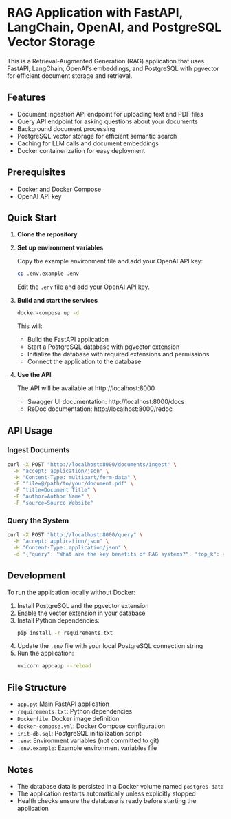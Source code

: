 # RAG Application with FastAPI, LangChain, OpenAI, and PostgreSQL Vector Storage

This is a Retrieval-Augmented Generation (RAG) application that uses FastAPI, LangChain, OpenAI's embeddings, and PostgreSQL with pgvector for efficient document storage and retrieval.

## Features

- Document ingestion API endpoint for uploading text and PDF files
- Query API endpoint for asking questions about your documents
- Background document processing
- PostgreSQL vector storage for efficient semantic search
- Caching for LLM calls and document embeddings
- Docker containerization for easy deployment

## Prerequisites

- Docker and Docker Compose
- OpenAI API key

## Quick Start

1. **Clone the repository**

2. **Set up environment variables**

   Copy the example environment file and add your OpenAI API key:
   ```bash
   cp .env.example .env
   ```
   
   Edit the `.env` file and add your OpenAI API key.

3. **Build and start the services**

   ```bash
   docker-compose up -d
   ```

   This will:
   - Build the FastAPI application
   - Start a PostgreSQL database with pgvector extension
   - Initialize the database with required extensions and permissions
   - Connect the application to the database

4. **Use the API**

   The API will be available at http://localhost:8000

   - Swagger UI documentation: http://localhost:8000/docs
   - ReDoc documentation: http://localhost:8000/redoc

## API Usage

### Ingest Documents

```bash
curl -X POST "http://localhost:8000/documents/ingest" \
  -H "accept: application/json" \
  -H "Content-Type: multipart/form-data" \
  -F "file=@/path/to/your/document.pdf" \
  -F "title=Document Title" \
  -F "author=Author Name" \
  -F "source=Source Website"
```

### Query the System

```bash
curl -X POST "http://localhost:8000/query" \
  -H "accept: application/json" \
  -H "Content-Type: application/json" \
  -d '{"query": "What are the key benefits of RAG systems?", "top_k": 4}'
```

## Development

To run the application locally without Docker:

1. Install PostgreSQL and the pgvector extension
2. Enable the vector extension in your database
3. Install Python dependencies:
   ```bash
   pip install -r requirements.txt
   ```
4. Update the `.env` file with your local PostgreSQL connection string
5. Run the application:
   ```bash
   uvicorn app:app --reload
   ```

## File Structure

- `app.py`: Main FastAPI application
- `requirements.txt`: Python dependencies
- `Dockerfile`: Docker image definition
- `docker-compose.yml`: Docker Compose configuration
- `init-db.sql`: PostgreSQL initialization script
- `.env`: Environment variables (not committed to git)
- `.env.example`: Example environment variables file

## Notes

- The database data is persisted in a Docker volume named `postgres-data`
- The application restarts automatically unless explicitly stopped
- Health checks ensure the database is ready before starting the application